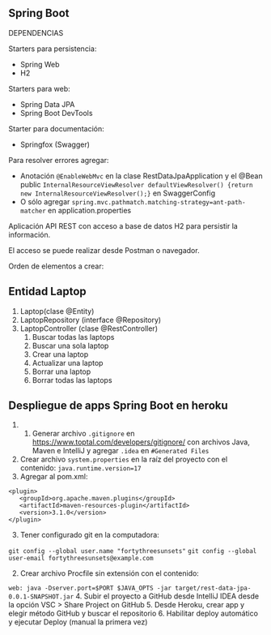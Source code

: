 ## Spring Boot

DEPENDENCIAS

Starters para persistencia:
* Spring Web
* H2

Starters para web:
* Spring Data JPA
* Spring Boot DevTools

Starter para documentación:
* Springfox (Swagger)

Para resolver errores agregar:
* Anotación `@EnableWebMvc` en la clase RestDataJpaApplication
  y el @Bean public `InternalResourceViewResolver defaultViewResolver() {return new InternalResourceViewResolver();}` en SwaggerConfig
* O sólo agregar `spring.mvc.pathmatch.matching-strategy=ant-path-matcher` en application.properties


Aplicación API REST con acceso a base de datos H2 para persistir la información.

El acceso se puede realizar desde Postman o navegador.

Orden de elementos a crear:

## Entidad Laptop
1. Laptop(clase @Entity)
2. LaptopRepository (interface @Repository)
3. LaptopController (clase @RestController)
    1. Buscar todas las laptops
    2. Buscar una sola laptop
    3. Crear una laptop
    4. Actualizar una laptop
    5. Borrar una laptop
    6. Borrar todas las laptops

## Despliegue de apps Spring Boot en heroku

1. 1. Generar archivo `.gitignore` en https://www.toptal.com/developers/gitignore/ con archivos Java, Maven e IntelliJ y agregar `.idea` en `#Generated Files`
2. Crear archivo `system.properties` en la raíz del proyecto con el contenido:
   `java.runtime.version=17`
3. Agregar al pom.xml:
```
<plugin>
   <groupId>org.apache.maven.plugins</groupId>
   <artifactId>maven-resources-plugin</artifactId>
   <version>3.1.0</version>
</plugin>
```
3. Tener configurado git en la computadora:

`git config --global user.name "fortythreesunsets"`
`git config --global user-email fortythreesunsets@example.com`

2. Crear archivo Procfile sin extensión con el contenido:

`web: java -Dserver.port=$PORT $JAVA_OPTS -jar target/rest-data-jpa-0.0.1-SNAPSHOT.jar`
4. Subir el proyecto a GitHub desde IntelliJ IDEA desde la opción VSC > Share Project on GitHub
5. Desde Heroku, crear app y elegir método GitHub y buscar el repositorio
6. Habilitar deploy automático y ejecutar Deploy (manual la primera vez)
